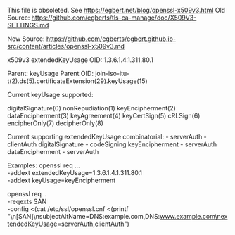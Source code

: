 This file is obsoleted.
See https://egbert.net/blog/openssl-x509v3.html
Old Source: https://github.com/egberts/tls-ca-manage/doc/X509V3-SETTINGS.md

New Source: https://github.com/egberts/egbert.github.io-src/content/articles/openssl-x509v3.md



x509v3 extendedKeyUsage
OID: 1.3.6.1.4.1.311.80.1

Parent: keyUsage
Parent OID: join-iso-itu-t(2).ds(5).certificateExtension(29).keyUsage(15)

Current keyUsage supported:

   digitalSignature(0)
   nonRepudiation(1)
   keyEncipherment(2)
   dataEncipherment(3)
   keyAgreement(4)
   keyCertSign(5)
   cRLSign(6)
   encipherOnly(7)
   decipherOnly(8)


Current supporting extendedKeyUsage combinatorial:
    - serverAuth
    - clientAuth
  digitalSignature
    - codeSigning
  keyEncipherment
    - serverAuth
  dataEncipherment
    - serverAuth


Examples:
  openssl req ... \
    -addext extendedKeyUsage=1.3.6.1.4.1.311.80.1 \
    -addext keyUsage=keyEncipherment

  openssl req .. \
    -reqexts SAN \
    -config <(cat /etc/ssl/openssl.cnf <(printf "\n[SAN]\nsubjectAltName=DNS:example.com,DNS:www.example.com\nextendedKeyUsage=serverAuth,clientAuth")
